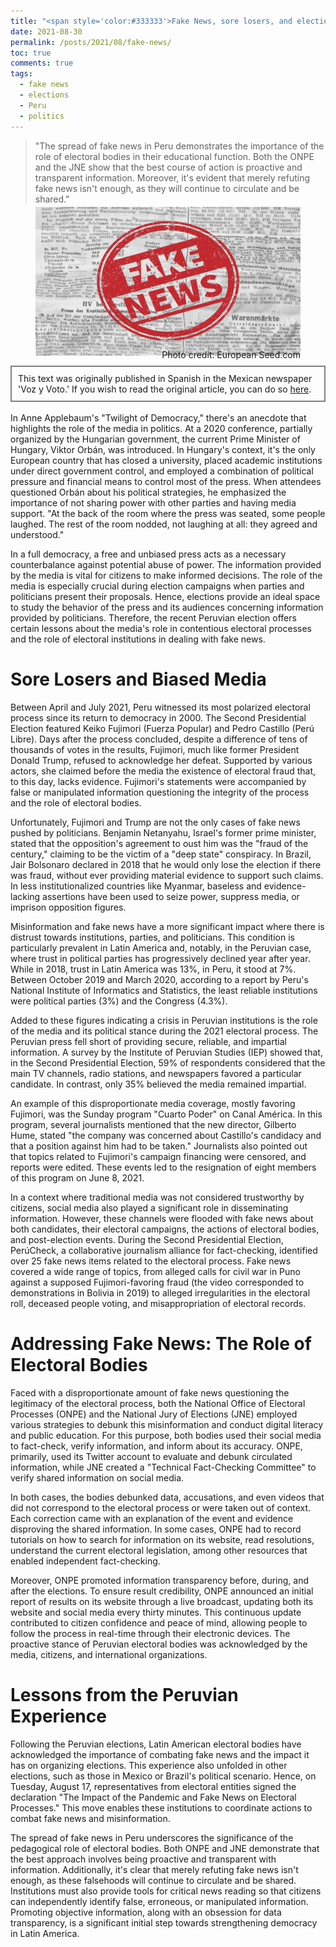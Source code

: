 ```yaml
---
title: "<span style='color:#333333'>Fake News, sore losers, and elections</span>"
date: 2021-08-30
permalink: /posts/2021/08/fake-news/
toc: true
comments: true
tags:
  - fake news
  - elections
  - Peru
  - politics
---
```

> "The spread of fake news in Peru demonstrates the importance of the role of electoral bodies in their educational function. Both the ONPE and the JNE show that the best course of action is proactive and transparent information. Moreover, it's evident that merely refuting fake news isn't enough, as they will continue to circulate and be shared."

<div style="text-align: center;">
  <figure style="display: inline-block; text-align: center; margin-top: -10px;">
    <img src="/images/fake-news.png" style="display: block;">
    <figcaption style="margin-top: -10px; text-align: right;">Photo credit: European Seed.com</figcaption>
  </figure>
</div>
<div style="border: 2px solid grey; padding: 10px; margin-top: -5px; margin-bottom: 0px;">
This text was originally published in Spanish in the Mexican newspaper 'Voz y Voto.' If you wish to read the original article, you can do so <a href="https://www.vozyvoto.com.mx/articulo/fake-news-malos-perdedores-y-elecciones?category_id=11">here</a>.
</div>
<br>
In Anne Applebaum's "Twilight of Democracy," there's an anecdote that highlights the role of the media in politics. At a 2020 conference, partially organized by the Hungarian government, the current Prime Minister of Hungary, Viktor Orbán, was introduced. In Hungary's context, it's the only European country that has closed a university, placed academic institutions under direct government control, and employed a combination of political pressure and financial means to control most of the press. When attendees questioned Orbán about his political strategies, he emphasized the importance of not sharing power with other parties and having media support. "At the back of the room where the press was seated, some people laughed. The rest of the room nodded, not laughing at all: they agreed and understood."

In a full democracy, a free and unbiased press acts as a necessary counterbalance against potential abuse of power. The information provided by the media is vital for citizens to make informed decisions. The role of the media is especially crucial during election campaigns when parties and politicians present their proposals. Hence, elections provide an ideal space to study the behavior of the press and its audiences concerning information provided by politicians. Therefore, the recent Peruvian election offers certain lessons about the media's role in contentious electoral processes and the role of electoral institutions in dealing with fake news.

# Sore Losers and Biased Media

Between April and July 2021, Peru witnessed its most polarized electoral process since its return to democracy in 2000. The Second Presidential Election featured Keiko Fujimori (Fuerza Popular) and Pedro Castillo (Perú Libre). Days after the process concluded, despite a difference of tens of thousands of votes in the results, Fujimori, much like former President Donald Trump, refused to acknowledge her defeat. Supported by various actors, she claimed before the media the existence of electoral fraud that, to this day, lacks evidence. Fujimori's statements were accompanied by false or manipulated information questioning the integrity of the process and the role of electoral bodies.

Unfortunately, Fujimori and Trump are not the only cases of fake news pushed by politicians. Benjamin Netanyahu, Israel's former prime minister, stated that the opposition's agreement to oust him was the "fraud of the century," claiming to be the victim of a "deep state" conspiracy. In Brazil, Jair Bolsonaro declared in 2018 that he would only lose the election if there was fraud, without ever providing material evidence to support such claims. In less institutionalized countries like Myanmar, baseless and evidence-lacking assertions have been used to seize power, suppress media, or imprison opposition figures.

Misinformation and fake news have a more significant impact where there is distrust towards institutions, parties, and politicians. This condition is particularly prevalent in Latin America and, notably, in the Peruvian case, where trust in political parties has progressively declined year after year. While in 2018, trust in Latin America was 13%, in Peru, it stood at 7%. Between October 2019 and March 2020, according to a report by Peru's National Institute of Informatics and Statistics, the least reliable institutions were political parties (3%) and the Congress (4.3%).

Added to these figures indicating a crisis in Peruvian institutions is the role of the media and its political stance during the 2021 electoral process. The Peruvian press fell short of providing secure, reliable, and impartial information. A survey by the Institute of Peruvian Studies (IEP) showed that, in the Second Presidential Election, 59% of respondents considered that the main TV channels, radio stations, and newspapers favored a particular candidate. In contrast, only 35% believed the media remained impartial.

An example of this disproportionate media coverage, mostly favoring Fujimori, was the Sunday program "Cuarto Poder" on Canal América. In this program, several journalists mentioned that the new director, Gilberto Hume, stated "the company was concerned about Castillo's candidacy and that a position against him had to be taken." Journalists also pointed out that topics related to Fujimori's campaign financing were censored, and reports were edited. These events led to the resignation of eight members of this program on June 8, 2021.

In a context where traditional media was not considered trustworthy by citizens, social media also played a significant role in disseminating information. However, these channels were flooded with fake news about both candidates, their electoral campaigns, the actions of electoral bodies, and post-election events. During the Second Presidential Election, PerúCheck, a collaborative journalism alliance for fact-checking, identified over 25 fake news items related to the electoral process. Fake news covered a wide range of topics, from alleged calls for civil war in Puno against a supposed Fujimori-favoring fraud (the video corresponded to demonstrations in Bolivia in 2019) to alleged irregularities in the electoral roll, deceased people voting, and misappropriation of electoral records.

# Addressing Fake News: The Role of Electoral Bodies

Faced with a disproportionate amount of fake news questioning the legitimacy of the electoral process, both the National Office of Electoral Processes (ONPE) and the National Jury of Elections (JNE) employed various strategies to debunk this misinformation and conduct digital literacy and public education. For this purpose, both bodies used their social media to fact-check, verify information, and inform about its accuracy. ONPE, primarily, used its Twitter account to evaluate and debunk circulated information, while JNE created a "Technical Fact-Checking Committee" to verify shared information on social media.

In both cases, the bodies debunked data, accusations, and even videos that did not correspond to the electoral process or were taken out of context. Each correction came with an explanation of the event and evidence disproving the shared information. In some cases, ONPE had to record tutorials on how to search for information on its website, read resolutions, understand the current electoral legislation, among other resources that enabled independent fact-checking.

Moreover, ONPE promoted information transparency before, during, and after the elections. To ensure result credibility, ONPE announced an initial report of results on its website through a live broadcast, updating both its website and social media every thirty minutes. This continuous update contributed to citizen confidence and peace of mind, allowing people to follow the process in real-time through their electronic devices. The proactive stance of Peruvian electoral bodies was acknowledged by the media, citizens, and international organizations.

# Lessons from the Peruvian Experience

Following the Peruvian elections, Latin American electoral bodies have acknowledged the importance of combating fake news and the impact it has on organizing elections. This experience also unfolded in other elections, such as those in Mexico or Brazil's political scenario. Hence, on Tuesday, August 17, representatives from electoral entities signed the declaration "The Impact of the Pandemic and Fake News on Electoral Processes." This move enables these institutions to coordinate actions to combat fake news and misinformation.

The spread of fake news in Peru underscores the significance of the pedagogical role of electoral bodies. Both ONPE and JNE demonstrate that the best approach involves being proactive and transparent with information. Additionally, it's clear that merely refuting fake news isn't enough, as these falsehoods will continue to circulate and be shared. Institutions must also provide tools for critical news reading so that citizens can independently identify false, erroneous, or manipulated information. Promoting objective information, along with an obsession for data transparency, is a significant initial step towards strengthening democracy in Latin America.
